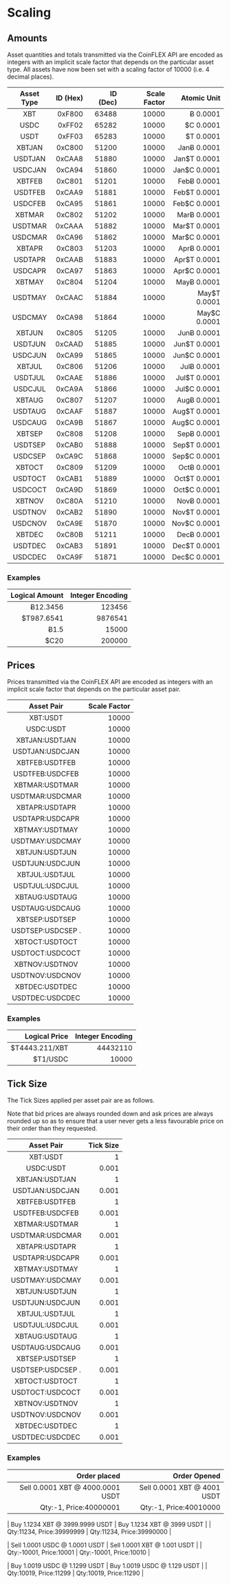 # Scaling


## Amounts

Asset quantities and totals transmitted via the CoinFLEX API are encoded as integers with an implicit scale factor that depends on the particular asset type. All assets have now been set with a scaling factor of 10000 (i.e. 4 decimal places).

| Asset Type | ID (Hex) | ID (Dec) | Scale Factor |  Atomic Unit |
|:----------:|---------:|---------:|-------------:|-------------:|
|     XBT    |   0xF800 |    63488 |        10000 |     Ƀ 0.0001 |
|     USDC   |   0xFF02 |    65282 |        10000 |    $C 0.0001 |
|     USDT   |   0xFF03 |    65283 |        10000 |    $T 0.0001 |
|  XBTJAN    |   0xC800 |    51200 |        10000 |  JanɃ 0.0001 |
|  USDTJAN   |   0xCAA8 |    51880 |        10000 | Jan$T 0.0001 |
|  USDCJAN   |   0xCA94 |    51860 |        10000 | Jan$C 0.0001 |
|   XBTFEB   |   0xC801 |    51201 |        10000 |  FebɃ 0.0001 |
|   USDTFEB  |   0xCAA9 |    51881 |        10000 | Feb$T 0.0001 |
|   USDCFEB  |   0xCA95 |    51861 |        10000 | Feb$C 0.0001 |
|   XBTMAR   |   0xC802 |    51202 |        10000 |  MarɃ 0.0001 |
|   USDTMAR  |   0xCAAA |    51882 |        10000 | Mar$T 0.0001 |
|   USDCMAR  |   0xCA96 |    51862 |        10000 | Mar$C 0.0001 |
|   XBTAPR   |   0xC803 |    51203 |        10000 |  AprɃ 0.0001 |
|   USDTAPR  |   0xCAAB |    51883 |        10000 | Apr$T 0.0001 |
|   USDCAPR  |   0xCA97 |    51863 |        10000 | Apr$C 0.0001 |
|   XBTMAY   |   0xC804 |    51204 |        10000 |  MayɃ 0.0001 |
|   USDTMAY  |   0xCAAC |    51884 |        10000 | May$T 0.0001 |
|   USDCMAY  |   0xCA98 |    51864 |        10000 | May$C 0.0001 |
|   XBTJUN   |   0xC805 |    51205 |        10000 |  JunɃ 0.0001 |
|   USDTJUN  |   0xCAAD |    51885 |        10000 | Jun$T 0.0001 |
|   USDCJUN  |   0xCA99 |    51865 |        10000 | Jun$C 0.0001 |
|   XBTJUL   |   0xC806 |    51206 |        10000 |  JulɃ 0.0001 |
|   USDTJUL  |   0xCAAE |    51886 |        10000 | Jul$T 0.0001 |
|   USDCJUL  |   0xCA9A |    51866 |        10000 | Jul$C 0.0001 |
|   XBTAUG   |   0xC807 |    51207 |        10000 |  AugɃ 0.0001 |
|   USDTAUG  |   0xCAAF |    51887 |        10000 | Aug$T 0.0001 |
|   USDCAUG  |   0xCA9B |    51867 |        10000 | Aug$C 0.0001 |
|   XBTSEP   |   0xC808 |    51208 |        10000 |  SepɃ 0.0001 |
|   USDTSEP  |   0xCAB0 |    51888 |        10000 | Sep$T 0.0001 |
|   USDCSEP  |   0xCA9C |    51868 |        10000 | Sep$C 0.0001 |
|   XBTOCT   |   0xC809 |    51209 |        10000 |  OctɃ 0.0001 |
|   USDTOCT  |   0xCAB1 |    51889 |        10000 | Oct$T 0.0001 |
|   USDCOCT  |   0xCA9D |    51869 |        10000 | Oct$C 0.0001 |
|   XBTNOV   |   0xC80A |    51210 |        10000 |  NovɃ 0.0001 |
|   USDTNOV  |   0xCAB2 |    51890 |        10000 | Nov$T 0.0001 |
|   USDCNOV  |   0xCA9E |    51870 |        10000 | Nov$C 0.0001 |
|   XBTDEC   |   0xC80B |    51211 |        10000 |  DecɃ 0.0001 |
|   USDTDEC  |   0xCAB3 |    51891 |        10000 | Dec$T 0.0001 |
|   USDCDEC  |   0xCA9F |    51871 |        10000 | Dec$C 0.0001 |

### Examples

| Logical Amount | Integer Encoding |
|---------------:|-----------------:|
|       Ƀ12.3456 |           123456 |
|     $T987.6541 |          9876541 |
|           Ƀ1.5 |            15000 |
|           $C20 |           200000 |


## Prices

Prices transmitted via the CoinFLEX API are encoded as integers with an implicit scale factor that depends on the particular asset pair.

|    Asset Pair     | Scale Factor |
|:-----------------:|-------------:|
|      XBT:USDT     |        10000 |
|      USDC:USDT    |        10000 |
|   XBTJAN:USDTJAN  |        10000 |
|   USDTJAN:USDCJAN |        10000 |
|   XBTFEB:USDTFEB  |        10000 |
|  USDTFEB:USDCFEB  |        10000 |
|   XBTMAR:USDTMAR  |        10000 |
|  USDTMAR:USDCMAR  |        10000 |
|  XBTAPR:USDTAPR   |        10000 |
|  USDTAPR:USDCAPR  |        10000 |
|  XBTMAY:USDTMAY   |        10000 |
|  USDTMAY:USDCMAY  |        10000 |
|  XBTJUN:USDTJUN   |        10000 |
|  USDTJUN:USDCJUN  |        10000 |
|  XBTJUL:USDTJUL   |        10000 |
|  USDTJUL:USDCJUL  |        10000 |
|  XBTAUG:USDTAUG   |        10000 |
|  USDTAUG:USDCAUG  |        10000 |
|  XBTSEP:USDTSEP   |        10000 |
|  USDTSEP:USDCSEP .|        10000 |
|  XBTOCT:USDTOCT   |        10000 |
|  USDTOCT:USDCOCT  |        10000 |
|  XBTNOV:USDTNOV   |        10000 |
|  USDTNOV:USDCNOV  |        10000 |
|  XBTDEC:USDTDEC   |        10000 |
|  USDTDEC:USDCDEC  |        10000 |

### Examples

| Logical Price | Integer Encoding |
|--------------:|-----------------:|
|$T4443.211/XBT |         44432110 |
|      $T1/USDC |            10000 |


## Tick Size

The Tick Sizes applied per asset pair are as follows. 

Note that bid prices are always rounded down and ask prices are always rounded up so as to ensure that a user never gets a less favourable price on their order than they requested.

|    Asset Pair     |   Tick Size  |
|:-----------------:|-------------:|
|      XBT:USDT     |            1 |
|      USDC:USDT    |        0.001 |
|   XBTJAN:USDTJAN  |            1 |
|   USDTJAN:USDCJAN |        0.001 |
|   XBTFEB:USDTFEB  |            1 |
|  USDTFEB:USDCFEB  |        0.001 |
|   XBTMAR:USDTMAR  |            1 |
|  USDTMAR:USDCMAR  |        0.001 |
|  XBTAPR:USDTAPR   |            1 |
|  USDTAPR:USDCAPR  |        0.001 |
|  XBTMAY:USDTMAY   |            1 |
|  USDTMAY:USDCMAY  |        0.001 |
|  XBTJUN:USDTJUN   |            1 |
|  USDTJUN:USDCJUN  |        0.001 |
|  XBTJUL:USDTJUL   |            1 |
|  USDTJUL:USDCJUL  |        0.001 |
|  XBTAUG:USDTAUG   |            1 |
|  USDTAUG:USDCAUG  |        0.001 |
|  XBTSEP:USDTSEP   |            1 |
|  USDTSEP:USDCSEP .|        0.001 |
|  XBTOCT:USDTOCT   |            1 |
|  USDTOCT:USDCOCT  |        0.001 |
|  XBTNOV:USDTNOV   |            1 |
|  USDTNOV:USDCNOV  |        0.001 |
|  XBTDEC:USDTDEC   |            1 |
|  USDTDEC:USDCDEC  |        0.001 |

### Examples

|          Order placed            |          Order Opened           |
|---------------------------------:|--------------------------------:|
| Sell 0.0001 XBT @ 4000.0001 USDT |   Sell 0.0001 XBT @ 4001 USDT   
|      Qty:-1, Price:40000001      |      Qty:-1, Price:40010000     |

| Buy  1.1234 XBT @ 3999.9999 USDT |   Buy  1.1234 XBT @ 3999 USDT   |
|     Qty:11234, Price:39999999    |    Qty:11234, Price:39990000    |

|  Sell 1.0001 USDC @ 1.0001 USDT  |  Sell 1.0001 XBT @ 1.001 USDT   |
|     Qty:-10001, Price:10001      |     Qty:-10001, Price:10010     |

|  Buy  1.0019 USDC @ 1.1299 USDT  |  Buy  1.0019 USDC @ 1.129 USDT  |
|     Qty:10019, Price:11299       |    Qty:10019, Price:11290       |

